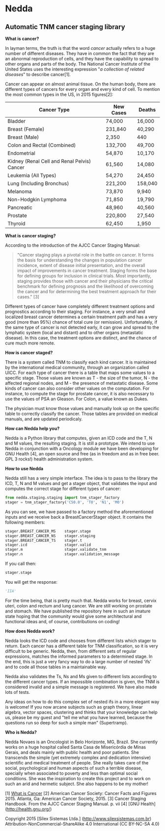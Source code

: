# Nedda
## Automatic TNM cancer staging library

**What is cancer?**

In layman terms, the truth is that the word *cancer* actually refers to a huge number
of different diseases. They have in common the fact that they are an abnormal 
reproduction of cells, and they have the capability to spread to other organs and parts 
of the body. The National Cancer Institute of the United States uses the interesting
expression "*a collection of related diseases*" to describe cancer[1].
  
Cancer can appear on almost animal tissue. On the human body, there are different
types of cancers for every organ and every kind of cell. To mention the most common
types in the US, in 2015 figures[2]:

|Cancer Type                                 | New Cases | Deaths  |
|--------------------------------------------|-----------|---------|
|Bladder                                     |	74,000   |  16,000 |
|Breast (Female)	                         | 231,840   |  40,290 |
|Breast (Male)       	                     |   2,350   |     440 |
|Colon and Rectal (Combined)	             | 132,700   |  49,700 |
|Endometrial	                             |  54,870   |  10,170 |
|Kidney (Renal Cell and Renal Pelvis) Cancer |	61,560   |  14,080 |
|Leukemia (All Types)	                     |  54,270   |  24,450 |
|Lung (Including Bronchus)	                 | 221,200   | 158,040 |
|Melanoma	                                 |  73,870   |   9,940 |
|Non-Hodgkin Lymphoma	                     |  71,850   |  19,790 |
|Pancreatic	                                 |  48,960   |  40,560 |
|Prostate	                                 | 220,800   |  27,540 |
|Thyroid	                                 |  62,450   |   1,950 |

**What is cancer staging?**

According to the introduction of the AJCC Cancer Staging Manual:

> "Cancer staging plays a pivotal role in the battle on cancer. It forms the basis for
> understanding the changes in population cancer incidence, extent of disease initial
> presentation, and the overall impact of improvements in cancer treatment. Staging
> forms the base for defining groups for inclusion in clinical trials. Most importantly,
> staging provides those with cancer and their physicians the critical benchmark for
> defining prognosis and the likelihood of overcoming the cancer and for determining
> the best treatment approach for their cases." [3]

Different types of cancer have completely different treatment options and prognostics
according to their staging. For instance, a very small and localized breast cancer
determines a certain treatment path and has a very good (more than 95%) chance of
total cure (or remission). Unfortunately, if the same type of cancer is not detected
early, it can grow and spread to the lymphatic system (local and distant) and to
other organs (metastatic disease). In this case, the treatment options are distinct,
and the chance of cure much more remote.

**How is cancer staged?**

There is a system called TNM to classify each kind cancer. It is maintained by the
international medical community, through an organization called UICC. For each type
of cancer there is a table that maps some values to a specific stage. Those values are
known as T - the size of the tumor, N - the affected regional nodes, and M - the presence
of metastatic disease. Some kinds of cancer can also consider other values on the computation. For
instance, to compute the stage for prostate cancer, it is also necessary to use the values of
PSA an Gleason. For Colon, a value known as Dukes.

The physician must know those values and manually look up on the specific table to correctly 
classify the cancer. Those tables are provided on medical manuals, and are updated periodicaly.

**How can Nedda help you?**

Nedda is a Python library that computes, given an ICD code and the T, N and M values, the resulting
staging. It is still a prototype. We intend to use Nedda in conjunction with a Oncology module we
have been developing for GNU Health [4], an open source and free (as in freedom and as in free beer.
GPL 3 rocks!) health administration system.

**How to use Nedda**

Nedda still has a very simple interface. The idea is to pass to the library the ICD, T, N and M values
and get a stager object, that validates the input and computes the correct stage for different types of cancer:
```python
from nedda.staging.staging import tnm_stager_factory
stager = tnm_stager_factory('C50.0', 'T0', 'N1', 'M0')
```

As you can see, we have passed to a factory method the aforementioned inputs and we receive back a BreastCancerStager
object. It contains the following members:

```python
stager.BREAST_CANCER_MS    stager.stage
stager.BREAST_CANCER_NS    stager.staging
stager.BREAST_CANCER_TS    stager.t
stager.icd                 stager.valid
stager.m                   stager.validate_tnm
stager.n                   stager.validation_message
```

If you call then:
```python
stager.stage
```

You will get the response:
```python
'IIA'
```

For the time being, that is pretty much that. Nedda works for breast, cervix uteri, colon and rectum 
and lung cancer. We are still working on prostate and stomach. We have published the repository here in 
such an imature state hoping that the community would give some architectural and functional ideas and, 
of course, contributions on coding!

**How does Nedda work?**

Nedda looks the ICD code and chooses from different lists which stager to return. Each cancer has a different 
table for TNM classification, so it is very difficult to be generic. Nedda, then, from different sets of 
regular expressions, matches the informed parameters to a determined stage. In the end, this is just a very 
fancy way to do a large number of nested 'ifs' and to code all those tables in a maintainable way.

Nedda also validates the Ts, Ns and Ms given to different lists according to the different cancer types. If an 
impossible combination is given, the TNM is considered invalid and a simple message is registered. We have
also made lots of tests.

Any ideas on how to do this complex set of nested ifs in a more elegant way is welcome! If you now arcane 
subjects such as graph theory, linear algebra, vector spaces, clustering and thinks that your knowledge can 
help us, please be my guest and "tell me what you have learned, because the questions run so deep for such 
a simple man" (Supertramp).
 
**Who is Nedda?**

Nedda Novaes is an Oncologist in Belo Horizonte, MG, Brazil. She currently works on a huge hospital 
called Santa Casa de Misericórdia de Minas Gerais, and deals mainly with public health and poor patients. 
She transcends the simple (yet extremely complex and dedication intensive) scientific and medical 
treatment of people. She really takes care of the social, psychological and human aspects of such a 
terrible disease, specially when associated to poverty and less than optimal social conditions. 
She was the inspiration to create this project and to work on such an arid and hermetic subject.
She also happens to be my mother!


[1] [What is Cancer](http://www.cancer.gov/about-cancer/what-is-cancer)
[2] American Cancer Society: Cancer Facts and Figures 2015. Atlanta, Ga: American Cancer Society, 2015. 
[3] Cancer Staging Handbook. From the AJCC Cancer Staging Manual. p. vii
[4] [GNU Health] (http://health.gnu.org/)

Copyright 2015 [Sílex Sistemas Ltda.] (http://www.silexsistemas.com.br)
Attribution-NonCommercial-ShareAlike 4.0 International (CC BY-NC-SA 4.0)


